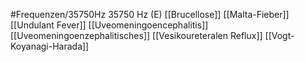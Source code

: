 #Frequenzen/35750Hz
35750 Hz (E)
[[Brucellose]]
[[Malta-Fieber]]
[[Undulant Fever]]
[[Uveomeningoencephalitis]]
[[Uveomeningoenzephalitisches]]
[[Vesikoureteralen Reflux]]
[[Vogt-Koyanagi-Harada]]